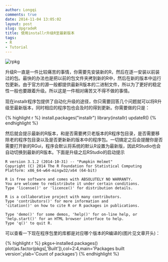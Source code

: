 ```yaml
---
author: Longqi
comments: true
date: 2014-11-04 13:05:02
layout: post
slug: UpgradeR
title: 使用installr升级R至最新版本
tags:
- R
- Tutorial
---
```

![rpkg](https://wanglongqi.github.io/public/images/rpkg.svg)

升级R一直是一件比较痛苦的事情，你需要先安装新的R，然后在逐一安装以前装过的包。最快的办法也是把以前的包文件夹拷到新的R中，然后在新的版本中运行包更新。由于官方的源一般都提供最新R版本的二进制文件，所以为了更好的稳定性一般也要跟着升级。所以这是一件相对痛苦又不得不做的事情。

现在installr程序包提供了自动化升级的途径，你只需要回答几个问题就可以将R升级至最新版本，同时相应的程序包也会及时的得到更新。你需要做的只是：

{% highlight r %}
install.packages("installr")
library(installr)
updateR()
{% endhighlight %}

然后就会提示最新的R版本，和是否需要拷贝老版本的R程序包目录，是否需要移除老的程序包目录以及是否更新新的版本中的程序包。一切搞定之后会提醒你是否需要打开新的RGui，程序会默认将系统的默认R设置为最新版，因此RStudio也会自动切换到最新的R版本。下面是升级之后RStudio的启动提示


	R version 3.1.2 (2014-10-31) -- "Pumpkin Helmet"
	Copyright (C) 2014 The R Foundation for Statistical Computing
	Platform: x86_64-w64-mingw32/x64 (64-bit)

	R is free software and comes with ABSOLUTELY NO WARRANTY.
	You are welcome to redistribute it under certain conditions.
	Type 'license()' or 'licence()' for distribution details.

	R is a collaborative project with many contributors.
	Type 'contributors()' for more information and
	'citation()' on how to cite R or R packages in publications.

	Type 'demo()' for some demos, 'help()' for on-line help, or
	'help.start()' for an HTML browser interface to help.
	Type 'q()' to quit R.

可以查看一下现在程序包里的库都是对应哪个版本的R编译的(图片见文章开头)：

{% highlight r %}
pkgs<-installed.packages()
plot(as.factor(pkgs[,'Built']),col=2:4,main='Packages built version',ylab='Count of packages')
{% endhighlight %}

